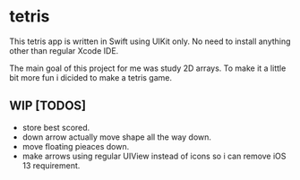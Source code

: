 # tetris

This tetris app is written in Swift using UIKit only.
No need to install anything other than regular Xcode IDE.

The main goal of this project for me was study 2D arrays. To make it a little bit more fun i dicided to make a tetris game.

## WIP [TODOS]

- store best scored.
- down arrow actually move shape all the way down.
- move floating pieaces down.
- make arrows using regular UIView instead of icons so i can remove iOS 13 requirement.
